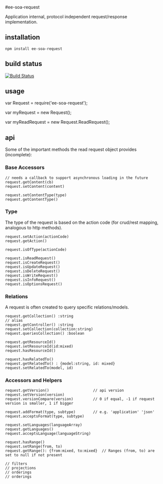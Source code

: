 #ee-soa-request

Application internal, protocol independent request/response implementation.

## installation

    npm install ee-soa-request

## build status

[![Build Status](https://travis-ci.org/eventEmitter/ee-soa-request.png?branch=master)](https://travis-ci.org/eventEmitter/ee-soa-request)

## usage

  var Request = require('ee-soa-request');

  var myRequest = new Request();

  var myReadRequest = new Request.ReadRequest();

## api

Some of the important methods the read request object provides (incomplete):

### Base Accessors

    // needs a callback to support asynchronous loading in the future
    request.getContent(cb)
    request.setContent(content)

    request.setContentType(type)
    request.getContentType()

### Type
The type of the request is based on the action code (for crud/rest mapping, analogous to http methods).

    request.setAction(actionCode)
    request.getAction()

    request.isOfType(actionCode)

    request.isReadRequest()
    request.isCreateRequest()
    request.isUpdateRequest()
    request.isDeleteRequest()
    request.isWriteRequest()
    request.isInfoRequest()
    request.isOptionsRequest()

### Relations
A request is often created to query specific relations/models.

    request.getCollection() :string
    // alias
    request.getController() :string
    request.setCollection(collection:string)
    request.queriesCollection() :boolean

    request.getResourceId()
    request.setResourceId(id:mixed)
    request.hasResourceId()

    request.hasRelatedTo()
    request.getRelatedTo() : {model:string, id: mixed}
    request.setRelatedTo(model, id)

### Accessors and Helpers

    request.getVersion()                    // api version
    request.setVersion(version)
    request.versionCompare(version)         // 0 if equal, -1 if request version is smaller, 1 if bigger

    request.addFormat(type, subtype)        // e.g. 'application' 'json'
    request.acceptsFormat(type, subtype)

    request.setLanguages(languageArray)
    request.getLanguages()
    request.acceptsLanguage(languageString)

    request.hasRange()
    request.setRange(from, to)
    request.getRange(): {from:mixed, to:mixed}  // Ranges (from, to) are set to null if not present

    // filters
    // projections
    // orderings
    // orderings





